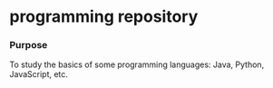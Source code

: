 # programming repository
### Purpose
  To study the basics of some programming languages: Java, Python, JavaScript, etc.
